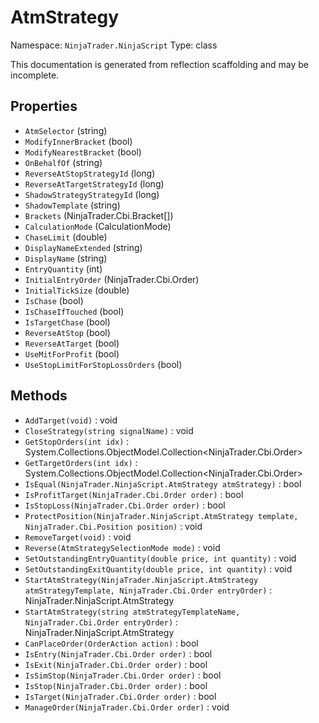 # AtmStrategy

Namespace: `NinjaTrader.NinjaScript`
Type: class

This documentation is generated from reflection scaffolding and may be incomplete.

## Properties
- `AtmSelector` (string)
- `ModifyInnerBracket` (bool)
- `ModifyNearestBracket` (bool)
- `OnBehalfOf` (string)
- `ReverseAtStopStrategyId` (long)
- `ReverseAtTargetStrategyId` (long)
- `ShadowStrategyStrategyId` (long)
- `ShadowTemplate` (string)
- `Brackets` (NinjaTrader.Cbi.Bracket[])
- `CalculationMode` (CalculationMode)
- `ChaseLimit` (double)
- `DisplayNameExtended` (string)
- `DisplayName` (string)
- `EntryQuantity` (int)
- `InitialEntryOrder` (NinjaTrader.Cbi.Order)
- `InitialTickSize` (double)
- `IsChase` (bool)
- `IsChaseIfTouched` (bool)
- `IsTargetChase` (bool)
- `ReverseAtStop` (bool)
- `ReverseAtTarget` (bool)
- `UseMitForProfit` (bool)
- `UseStopLimitForStopLossOrders` (bool)

## Methods
- `AddTarget(void)` : void
- `CloseStrategy(string signalName)` : void
- `GetStopOrders(int idx)` : System.Collections.ObjectModel.Collection<NinjaTrader.Cbi.Order>
- `GetTargetOrders(int idx)` : System.Collections.ObjectModel.Collection<NinjaTrader.Cbi.Order>
- `IsEqual(NinjaTrader.NinjaScript.AtmStrategy atmStrategy)` : bool
- `IsProfitTarget(NinjaTrader.Cbi.Order order)` : bool
- `IsStopLoss(NinjaTrader.Cbi.Order order)` : bool
- `ProtectPosition(NinjaTrader.NinjaScript.AtmStrategy template, NinjaTrader.Cbi.Position position)` : void
- `RemoveTarget(void)` : void
- `Reverse(AtmStrategySelectionMode mode)` : void
- `SetOutstandingEntryQuantity(double price, int quantity)` : void
- `SetOutstandingExitQuantity(double price, int quantity)` : void
- `StartAtmStrategy(NinjaTrader.NinjaScript.AtmStrategy atmStrategyTemplate, NinjaTrader.Cbi.Order entryOrder)` : NinjaTrader.NinjaScript.AtmStrategy
- `StartAtmStrategy(string atmStrategyTemplateName, NinjaTrader.Cbi.Order entryOrder)` : NinjaTrader.NinjaScript.AtmStrategy
- `CanPlaceOrder(OrderAction action)` : bool
- `IsEntry(NinjaTrader.Cbi.Order order)` : bool
- `IsExit(NinjaTrader.Cbi.Order order)` : bool
- `IsSimStop(NinjaTrader.Cbi.Order order)` : bool
- `IsStop(NinjaTrader.Cbi.Order order)` : bool
- `IsTarget(NinjaTrader.Cbi.Order order)` : bool
- `ManageOrder(NinjaTrader.Cbi.Order order)` : void
